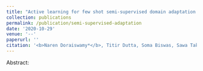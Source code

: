 ```yaml
---
title: "Active learning for few shot semi-supervised domain adaptation."
collection: publications
permalink: /publication/semi-supervised-adaptation
date: '2020-10-29'
venue: '--'
paperurl: ''
citation: '<b>Naren Doraiswamy*</b>, Titir Dutta, Soma Biswas, Sawa Takamuku, Aditya Chepuri, Balasubramanian Vengatesan, Naotake Natori.<i>Under review</i>'
---
```


Abstract:

